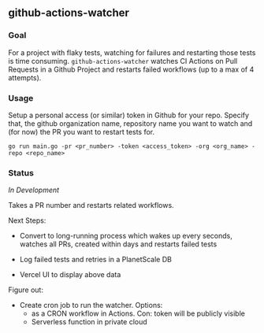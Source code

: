 ## github-actions-watcher

### Goal
For a project with flaky tests, watching for failures and restarting those tests is time consuming.
`github-actions-watcher` watches CI Actions on Pull Requests in a Github Project and restarts failed workflows (up to a max of 4 attempts). 

### Usage

Setup a personal access (or similar) token in Github for your repo.
Specify that, the github organization name, repository name you want to watch and (for now) the PR you want to restart tests for.


`go run main.go -pr <pr_number> -token <access_token> -org <org_name> -repo <repo_name>`


### Status
_*In Development*_

Takes a PR number and restarts related workflows.

Next Steps:
* Convert to long-running process which wakes up every <N> seconds, watches all PRs, created within <X> days and restarts failed tests

* Log failed tests and retries in a PlanetScale DB
* Vercel UI to display above data

Figure out:
* Create cron job to run the watcher. Options:
  * as a CRON workflow in Actions. Con: token will be publicly visible 
  * Serverless function in private cloud
  

